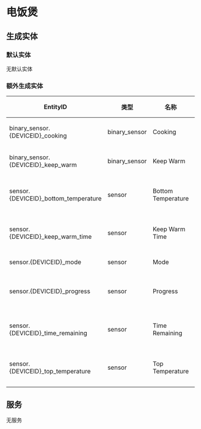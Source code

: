 # 电饭煲

## 生成实体
### 默认实体
无默认实体

### 额外生成实体

| EntityID                             | 类型            | 名称                 | 描述   |
|--------------------------------------|---------------|--------------------|------|
| binary_sensor.{DEVICEID}_cooking     | binary_sensor | Cooking            | 烹饪中  |
| binary_sensor.{DEVICEID}_keep_warm   | binary_sensor | Keep Warm          | 保温中  |
| sensor.{DEVICEID}_bottom_temperature | sensor        | Bottom Temperature | 底部温度 |
| sensor.{DEVICEID}_keep_warm_time     | sensor        | Keep Warm Time     | 保温时间 |
| sensor.{DEVICEID}_mode               | sensor        | Mode               | 模式   |
| sensor.{DEVICEID}_progress           | sensor        | Progress           | 当前程序 |
| sensor.{DEVICEID}_time_remaining     | sensor        | Time Remaining     | 剩余时间 |
| sensor.{DEVICEID}_top_temperature    | sensor        | Top Temperature    | 顶部温度 |

## 服务
无服务